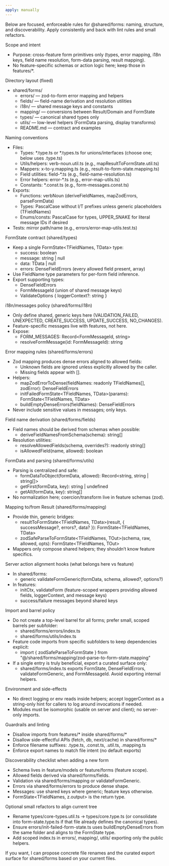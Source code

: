 ```yaml
---
apply: manually
---
```


Below are focused, enforceable rules for @shared/forms: naming, structure, and discoverability. Apply consistently and
back with lint rules and small refactors.

Scope and intent

- Purpose: cross-feature form primitives only (types, error mapping, i18n keys, field name resolution, form-data
  parsing, result mapping).
- No feature-specific schemas or action logic here; keep those in features/*.

Directory layout (fixed)

- shared/forms/
    - errors/ — zod-to-form error mapping and helpers
    - fields/ — field-name derivation and resolution utilities
    - i18n/ — shared message keys and constants
    - mapping/ — conversions between Result/Domain and FormState
    - types/ — canonical shared types only
    - utils/ — low-level helpers (FormData parsing, display transforms)
    - README.md — contract and examples

Naming conventions

- Files:
    - Types: *.type.ts or *.types.ts for unions/interfaces (choose one; below uses .type.ts)
    - Utils/helpers: verb-noun.util.ts (e.g., mapResultToFormState.util.ts)
    - Mappers: x-to-y.mapping.ts (e.g., result-to-form-state.mapping.ts)
    - Field utilities: field-*.ts (e.g., field-name-resolution.ts)
    - Error helpers: error-*.ts (e.g., error-map-utils.ts)
    - Constants: *.const.ts (e.g., form-messages.const.ts)
- Exports:
    - Functions: verbNoun (deriveFieldNames, mapZodErrors, parseFormData)
    - Types: PascalCase without I/T prefixes unless generic placeholders (TFieldNames)
    - Enums/consts: PascalCase for types, UPPER_SNAKE for literal message IDs if desired
- Tests: mirror path/name (e.g., errors/error-map-utils.test.ts)

FormState contract (shared/types)

- Keep a single FormState<TFieldNames, TData> type:
    - success: boolean
    - message: string | null
    - data: TData | null
    - errors: DenseFieldErrors<TFieldNames> (every allowed field present, array<string>)
- Use FieldName type parameters for per-form field inference.
- Export supporting types:
    - DenseFieldErrors<TFieldNames extends string>
    - FormMessageId (union of shared message keys)
    - ValidateOptions { loggerContext?: string }

i18n/messages policy (shared/forms/i18n)

- Only define shared, generic keys here (VALIDATION_FAILED, UNEXPECTED, CREATE_SUCCESS, UPDATE_SUCCESS, NO_CHANGES).
- Feature-specific messages live with features, not here.
- Expose:
    - FORM_MESSAGES: Record<FormMessageId, string>
    - resolveFormMessage(id: FormMessageId): string

Error mapping rules (shared/forms/errors)

- Zod mapping produces dense errors aligned to allowed fields:
    - Unknown fields are ignored unless explicitly allowed by the caller.
    - Missing fields appear with [].
- Helpers:
    - mapZodErrorToDense(fieldNames: readonly TFieldNames[], zodError): DenseFieldErrors<TFieldNames>
    - initFailedFormState<TFieldNames, TData>(params): FormState<TFieldNames, TData>
    - buildEmptyDenseErrors(fieldNames): DenseFieldErrors<TFieldNames>
- Never include sensitive values in messages; only keys.

Field name derivation (shared/forms/fields)

- Field names should be derived from schemas when possible:
    - deriveFieldNamesFromSchema(schema): string[]
- Resolution utilities:
    - resolveAllowedFields(schema, overrides?): readonly string[]
    - isAllowedField(name, allowed): boolean

FormData and parsing (shared/forms/utils)

- Parsing is centralized and safe:
    - formDataToObject(formData, allowed): Record<string, string | string[]>
    - getFirst(formData, key): string | undefined
    - getAll(formData, key): string[]
- No normalization here; coercion/transform live in feature schemas (zod).

Mapping to/from Result (shared/forms/mapping)

- Provide thin, generic bridges:
    - resultToFormState<TFieldNames, TData>(result, { successMessage?, errors?, data? }): FormState<TFieldNames, TData>
    - zodSafeParseToFormState<TFieldNames, TOut>(schema, raw, allowed, opts): FormState<TFieldNames, TOut>
- Mappers only compose shared helpers; they shouldn’t know feature specifics.

Server action alignment hooks (what belongs here vs feature)

- In shared/forms:
    - generic validateFormGeneric(formData, schema, allowed?, options?)
- In features:
    - initCtx, validateForm (feature-scoped wrappers providing allowed fields, loggerContext, and message keys)
    - success/failure messages beyond shared keys

Import and barrel policy

- Do not create a top-level barrel for all forms; prefer small, scoped barrels per subfolder:
    - shared/forms/errors/index.ts
    - shared/forms/utils/index.ts
- Feature code imports from specific subfolders to keep dependencies explicit:
    - import { zodSafeParseToFormState } from "@/shared/forms/mapping/zod-parse-to-form-state.mapping"
- If a single entry is truly beneficial, export a curated surface only:
    - shared/forms/index.ts exports FormState, DenseFieldErrors, validateFormGeneric, and FormMessageId. Avoid exporting
      internal helpers.

Environment and side-effects

- No direct logging or env reads inside helpers; accept loggerContext as a string-only hint for callers to log around
  invocations if needed.
- Modules must be isomorphic (usable on server and client); no server-only imports.

Guardrails and linting

- Disallow imports from features/* inside shared/forms/*
- Disallow side-effectful APIs (fetch, db, next/cache) in shared/forms/*
- Enforce filename suffixes: .type.ts, .const.ts, .util.ts, .mapping.ts
- Enforce export names to match file intent (no default exports)

Discoverability checklist when adding a new form

- Schema lives in feature/models or feature/forms (feature scope).
- Allowed fields derived via shared/forms/fields.
- Validation via shared/forms/mapping or validateFormGeneric.
- Errors via shared/forms/errors to produce dense shape.
- Messages: use shared keys where generic; feature keys otherwise.
- FormState<TFieldNames, z.output<typeof schema>> is the return type.

Optional small refactors to align current tree

- Rename types/core-types.util.ts -> types/core.type.ts (or consolidate into form-state.type.ts if that file already
  defines the canonical types).
- Ensure errors/init-failed-form-state.ts uses buildEmptyDenseErrors from the same folder and aligns to the FormState
  type.
- Add scoped index.ts in errors/, mapping/, utils/ exporting only the public helpers.

If you want, I can propose concrete file renames and the curated export surface for shared/forms based on your current
files.
